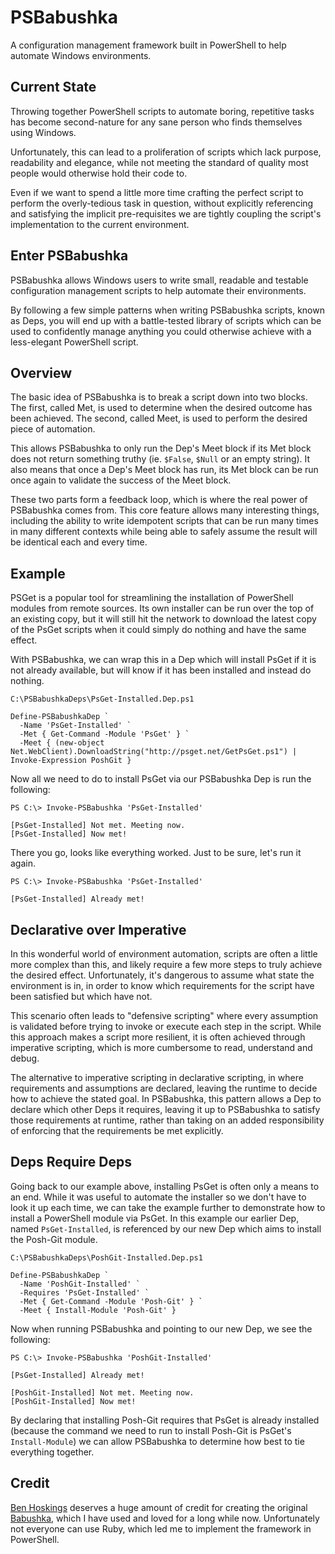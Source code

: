 # PSBabushka

A configuration management framework built in PowerShell to help automate Windows environments.

## Current State

Throwing together PowerShell scripts to automate boring, repetitive tasks has become second-nature for any sane person who finds themselves using Windows.

Unfortunately, this can lead to a proliferation of scripts which lack purpose, readability and elegance, while not meeting the standard of quality most people would otherwise hold their code to.

Even if we want to spend a little more time crafting the perfect script to perform the overly-tedious task in question, without explicitly referencing and satisfying the implicit pre-requisites we are tightly coupling the script's implementation to the current environment.

## Enter PSBabushka

PSBabushka allows Windows users to write small, readable and testable configuration management scripts to help automate their environments.

By following a few simple patterns when writing PSBabushka scripts, known as Deps, you will end up with a battle-tested library of scripts which can be used to confidently manage anything you could otherwise achieve with a less-elegant PowerShell script.

## Overview

The basic idea of PSBabushka is to break a script down into two blocks. The first, called Met, is used to determine when the desired outcome has been achieved. The second, called Meet, is used to perform the desired piece of automation.

This allows PSBabushka to only run the Dep's Meet block if its Met block does not return something truthy (ie. `$False`, `$Null` or an empty string). It also means that once a Dep's Meet block has run, its Met block can be run once again to validate the success of the Meet block.

These two parts form a feedback loop, which is where the real power of PSBabushka comes from. This core feature allows many interesting things, including the ability to write idempotent scripts that can be run many times in many different contexts while being able to safely assume the result will be identical each and every time.

## Example

PSGet is a popular tool for streamlining the installation of PowerShell modules from remote sources. Its own installer can be run over the top of an existing copy, but it will still hit the network to download the latest copy of the PsGet scripts when it could simply do nothing and have the same effect.

With PSBabushka, we can wrap this in a Dep which will install PsGet if it is not already available, but will know if it has been installed and instead do nothing.

`C:\PSBabushkaDeps\PsGet-Installed.Dep.ps1`
```
Define-PSBabushkaDep `
  -Name 'PsGet-Installed' `
  -Met { Get-Command -Module 'PsGet' } `
  -Meet { (new-object Net.WebClient).DownloadString("http://psget.net/GetPsGet.ps1") | Invoke-Expression PoshGit }
```

Now all we need to do to install PsGet via our PSBabushka Dep is run the following:

```
PS C:\> Invoke-PSBabushka 'PsGet-Installed'

[PsGet-Installed] Not met. Meeting now.
[PsGet-Installed] Now met!
```

There you go, looks like everything worked. Just to be sure, let's run it again.

```
PS C:\> Invoke-PSBabushka 'PsGet-Installed'

[PsGet-Installed] Already met!
```

## Declarative over Imperative

In this wonderful world of environment automation, scripts are often a little more complex than this, and likely require a few more steps to truly achieve the desired effect. Unfortunately, it's dangerous to assume what state the environment is in, in order to know which requirements for the script have been satisfied but which have not.

This scenario often leads to "defensive scripting" where every assumption is validated before trying to invoke or execute each step in the script. While this approach makes a script more resilient, it is often achieved through imperative scripting, which is more cumbersome to read, understand and debug.

The alternative to imperative scripting in declarative scripting, in where requirements and assumptions are declared, leaving the runtime to decide how to achieve the stated goal. In PSBabushka, this pattern allows a Dep to declare which other Deps it requires, leaving it up to PSBabushka to satisfy those requirements at runtime, rather than taking on an added responsibility of enforcing that the requirements be met explicitly.

## Deps Require Deps

Going back to our example above, installing PsGet is often only a means to an end. While it was useful to automate the installer so we don't have to look it up each time, we can take the example further to demonstrate how to install a PowerShell module via PsGet. In this example our earlier Dep, named `PsGet-Installed`, is referenced by our new Dep which aims to install the Posh-Git module.

`C:\PSBabushkaDeps\PoshGit-Installed.Dep.ps1`
```
Define-PSBabushkaDep `
  -Name 'PoshGit-Installed' `
  -Requires 'PsGet-Installed' `
  -Met { Get-Command -Module 'Posh-Git' } `
  -Meet { Install-Module 'Posh-Git' }
```

Now when running PSBabushka and pointing to our new Dep, we see the following:

```
PS C:\> Invoke-PSBabushka 'PoshGit-Installed'

[PsGet-Installed] Already met!

[PoshGit-Installed] Not met. Meeting now.
[PoshGit-Installed] Now met!
```

By declaring that installing Posh-Git requires that PsGet is already installed (because the command we need to run to install Posh-Git is PsGet's `Install-Module`) we can allow PSBabushka to determine how best to tie everything together.

## Credit

[Ben Hoskings](http://benhoskin.gs/) deserves a huge amount of credit for creating the original [Babushka](http://babushka.me/), which I have used and loved for a long while now. Unfortunately not everyone can use Ruby, which led me to implement the framework in PowerShell.
